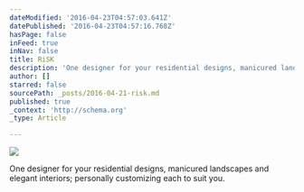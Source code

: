 ```yaml
---
dateModified: '2016-04-23T04:57:03.641Z'
datePublished: '2016-04-23T04:57:16.768Z'
hasPage: false
inFeed: true
inNav: false
title: RiSK
description: 'One designer for your residential designs, manicured landscapes and elegant interiors; personally customizing each to suit you.'
author: []
starred: false
sourcePath: _posts/2016-04-21-risk.md
published: true
_context: 'http://schema.org'
_type: Article

---
```

![](https://the-grid-user-content.s3-us-west-2.amazonaws.com/c7cd289e-0cee-456f-af50-ff7582bfa0c8.jpg)

One designer for your residential designs, manicured landscapes and elegant interiors; personally customizing each to suit you.
